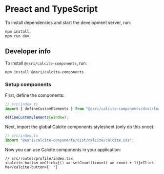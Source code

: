 # Preact and TypeScript

To install dependencies and start the development server, run:

```sh
npm install
npm run dev
```

## Developer info

To install `@esri/calcite-components`, run:

```sh
npm install @esri/calcite-components
```

### Setup components

First, define the components:

```js
// src/index.ts
import { defineCustomElements } from "@esri/calcite-components/dist/loader";

defineCustomElements(window);
```

Next, import the global Calcite components stylesheet (only do this once):

```ts
// src/index.ts
import "@esri/calcite-components/dist/calcite/calcite.css";
```

Now you can use Calcite components in your application:

```tsx
// src/routes/profile/index.tsx
<calcite-button onClick={() => setCount((count) => count + 1)}>Click Me</calcite-button>{' '}
```
